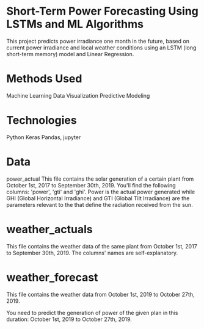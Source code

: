 # Short-Term Power Forecasting Using LSTMs and  ML Algorithms
This project predicts power irradiance one month in the future, based on current power irradiance and local weather conditions using an LSTM (long short-term memory) model and Linear Regression.

# Methods Used
Machine Learning
Data Visualization
Predictive Modeling
# Technologies
Python
Keras
Pandas, jupyter
# Data
power_actual
This file contains the solar generation of a certain plant from October 1st, 2017 to September 30th, 2019. You'll find the following columns: 'power', 'gti' and 'ghi'. Power is the actual power generated while GHI (Global Horizontal Irradiance) and GTI (Global Tilt Irradiance) are the parameters relevant to the that define the radiation received from the sun.

# weather_actuals
This file contains the weather data of the same plant from October 1st, 2017 to September 30th, 2019. The columns' names are self-explanatory.

# weather_forecast
This file contains the weather data from October 1st, 2019 to October 27th, 2019.

You need to predict the generation of power of the given plan in this duration: October 1st, 2019 to October 27th, 2019.
